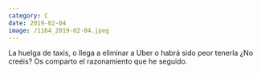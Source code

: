```yaml
--- 
category: C 
date: 2019-02-04 
image: /1164_2019-02-04.jpeg 
--- 
```


La huelga de taxis, o llega a eliminar a Uber o habrá sido peor tenerla ¿No creéis? Os comparto el razonamiento que he seguido.